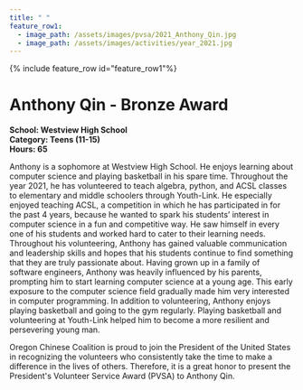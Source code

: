 ```yaml
---
title: " "
feature_row1:
  - image_path: /assets/images/pvsa/2021_Anthony_Qin.jpg
  - image_path: /assets/images/activities/year_2021.jpg
---
```


{% include feature_row id="feature_row1"%}

# Anthony Qin - Bronze Award

**School: Westview High School**  
**Category: Teens (11-15)**  
**Hours: 65**  

Anthony is a sophomore at Westview High School. He enjoys learning about computer science and playing basketball in his spare time. Throughout the year 2021, he has volunteered to teach algebra, python, and ACSL classes to elementary and middle schoolers through Youth-Link. He especially enjoyed teaching ACSL, a competition in which he has participated in for the past 4 years, because he wanted to spark his students’ interest in computer science in a fun and competitive way. He saw himself in every one of his students and worked hard to cater to their learning needs. Throughout his volunteering, Anthony has gained valuable communication and leadership skills and hopes that his students continue to find something that they are truly passionate about. Having grown up in a family of software engineers, Anthony was heavily influenced by his parents, prompting him to start learning computer science at a young age. This early exposure to the computer science field gradually made him very interested in computer programming. In addition to volunteering, Anthony enjoys playing basketball and going to the gym regularly. Playing basketball and volunteering at Youth-Link helped him to become a more resilient and persevering young man.

Oregon Chinese Coalition is proud to join the President of the United States in recognizing the volunteers who consistently take the time to make a difference in the lives of others. Therefore, it is a great honor to present the President's Volunteer Service Award (PVSA) to Anthony Qin.
